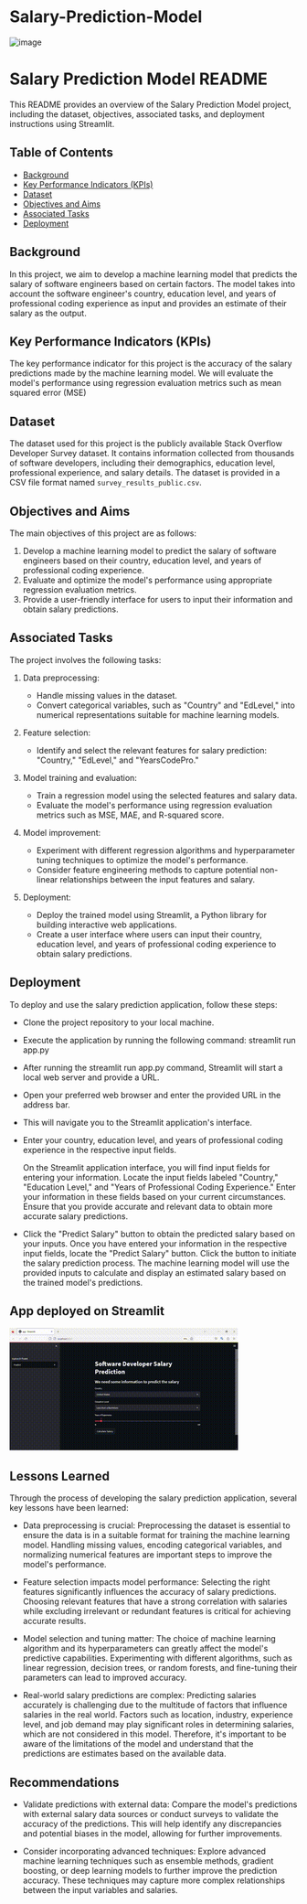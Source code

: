 # Salary-Prediction-Model
![image](https://pianalytix.com/wp-content/uploads/2020/12/Salary-Prediction-Model-using-ML.jpg)

# Salary Prediction Model README

This README provides an overview of the Salary Prediction Model project, including the dataset, objectives, associated tasks, and deployment instructions using Streamlit.

## Table of Contents

- [Background](#background)
- [Key Performance Indicators (KPIs)](#key-performance-indicators-kpis)
- [Dataset](#dataset)
- [Objectives and Aims](#objectives-and-aims)
- [Associated Tasks](#associated-tasks)
- [Deployment](#deployment)

## Background

In this project, we aim to develop a machine learning model that predicts the salary of software engineers based on certain factors. The model takes into account the software engineer's country, education level, and years of professional coding experience as input and provides an estimate of their salary as the output.

## Key Performance Indicators (KPIs)

The key performance indicator for this project is the accuracy of the salary predictions made by the machine learning model. We will evaluate the model's performance using regression evaluation metrics such as mean squared error (MSE)

## Dataset

The dataset used for this project is the publicly available Stack Overflow Developer Survey dataset. It contains information collected from thousands of software developers, including their demographics, education level, professional experience, and salary details. The dataset is provided in a CSV file format named `survey_results_public.csv`.

## Objectives and Aims

The main objectives of this project are as follows:

1. Develop a machine learning model to predict the salary of software engineers based on their country, education level, and years of professional coding experience.
2. Evaluate and optimize the model's performance using appropriate regression evaluation metrics.
3. Provide a user-friendly interface for users to input their information and obtain salary predictions.

## Associated Tasks

The project involves the following tasks:

1. Data preprocessing:
   - Handle missing values in the dataset.
   - Convert categorical variables, such as "Country" and "EdLevel," into numerical representations suitable for machine learning models.

2. Feature selection:
   - Identify and select the relevant features for salary prediction: "Country," "EdLevel," and "YearsCodePro."

3. Model training and evaluation:
   - Train a regression model using the selected features and salary data.
   - Evaluate the model's performance using regression evaluation metrics such as MSE, MAE, and R-squared score.

4. Model improvement:
   - Experiment with different regression algorithms and hyperparameter tuning techniques to optimize the model's performance.
   - Consider feature engineering methods to capture potential non-linear relationships between the input features and salary.

5. Deployment:
   - Deploy the trained model using Streamlit, a Python library for building interactive web applications.
   - Create a user interface where users can input their country, education level, and years of professional coding experience to obtain salary predictions.

## Deployment

To deploy and use the salary prediction application, follow these steps:

- Clone the project repository to your local machine.

 - Execute the application by running the following command:
            streamlit run app.py

  - After running the streamlit run app.py command, Streamlit will start a local web server and provide a URL.
        
   - Open your preferred web browser and enter the provided URL in the address bar.
   - This will navigate you to the Streamlit application's interface.

   - Enter your country, education level, and years of professional coding experience in the respective input fields.
   
        On the Streamlit application interface, you will find input fields for entering your information.
        Locate the input fields labeled "Country," "Education Level," and "Years of Professional Coding Experience."
        Enter your information in these fields based on your current circumstances.
        Ensure that you provide accurate and relevant data to obtain more accurate salary predictions.

  - Click the "Predict Salary" button to obtain the predicted salary based on your inputs.
        Once you have entered your information in the respective input fields, locate the "Predict Salary" button.
        Click the button to initiate the salary prediction process.
        The machine learning model will use the provided inputs to calculate and display an estimated salary based on the trained model's          predictions.
        
  ## App deployed on Streamlit

![Streamlit GIF](https://github.com/vonderwoman/Salary-Prediction-Model/blob/main/asset/gif_streamlit.gif)

## Lessons Learned

Through the process of developing the salary prediction application, several key lessons have been learned:

- Data preprocessing is crucial: Preprocessing the dataset is essential to ensure the data is in a suitable format for training the machine learning model. Handling missing values,     encoding categorical variables, and normalizing numerical features are important steps to improve the model's performance.

- Feature selection impacts model performance: Selecting the right features significantly influences the accuracy of salary predictions. Choosing relevant features that have a strong correlation with salaries while excluding irrelevant or redundant features is critical for achieving accurate results.

- Model selection and tuning matter: The choice of machine learning algorithm and its hyperparameters can greatly affect the model's predictive capabilities. Experimenting with different algorithms, such as linear regression, decision trees, or random forests, and fine-tuning their parameters can lead to improved accuracy.

- Real-world salary predictions are complex: Predicting salaries accurately is challenging due to the multitude of factors that influence salaries in the real world. Factors such as location, industry, experience level, and job demand may play significant roles in determining salaries, which are not considered in this model. Therefore, it's important to be aware of the limitations of the model and understand that the predictions are estimates based on the available data.

## Recommendations
- Validate predictions with external data: Compare the model's predictions with external salary data sources or conduct surveys to validate the accuracy of the predictions. This will help identify any discrepancies and potential biases in the model, allowing for further improvements.

- Consider incorporating advanced techniques: Explore advanced machine learning techniques such as ensemble methods, gradient boosting, or deep learning models to further improve the prediction accuracy. These techniques may capture more complex relationships between the input variables and salaries.
